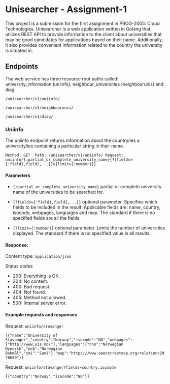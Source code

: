 # Unisearcher - Assignment-1
This project is a submission for the first assignment in PROG-2005: Cloud Technologies. 
Unisearcher is a web application written in Golang that utilizes REST API to provide information to 
the client about universities that may be good candidates for applications based on their name.
Additionally, it also provides convenient information related to the country the university is situated in.

## Endpoints
The web service has three resource root paths called: university_information (uniinfo), neighbour_universities (neighbourunis) and diag.

`/unisearcher/v1/uniinfo/`

`/unisearcher/v1/neighbourunis/`

`/unisearcher/v1/diag/`

### Uniinfo
The uniinfo endpoint returns information about the country/ies a university/ies containing a particular string in their name.

`Method: GET 
Path: /unisearcher/v1/uniinfo/
Request: uniinfo/{:partial_or_complete_university_name}{?{fields={:field1,field2,...}}&{limit={:number}}}`


#### Parameters
* `{:partial_or_complete_university_name}` partial or complete university name of the
universities to be searched for.

* `{?fields={:field1,field2,...}}` optional parameter. Specifies which fields to
be included in the result. Applicable fields are: name, country, isocode, webpages,
languages and map. The standard if there is no specified fields are all the fields.

* `{?limit={:number}}` optional parameter. Limits the number of universities displayed. The standard 
if there is no specified value is all results.

#### Response:
Content type: `application/json`

Status codes
* 200: Everything is OK.
* 204: No content.
* 400: Bad request.
* 404: Not found.
* 405: Method not allowed.
* 500: Internal server error.

#### Example requests and responses
Request: `uniinfo/stavanger`

`[{"name":"University of Stavanger","country":"Norway","isocode":"NO","webpages":["http://www.uis.no/"],"languages":{"nno":"Norwegian Nynorsk","nob":"Norwegian Bokmål","smi":"Sami"},"map":"https://www.openstreetmap.org/relation/2978650"}]`

Request: `uniinfo/stavanger?fields=country,isocode`

`[{"country":"Norway","isocode":"NO"}]`